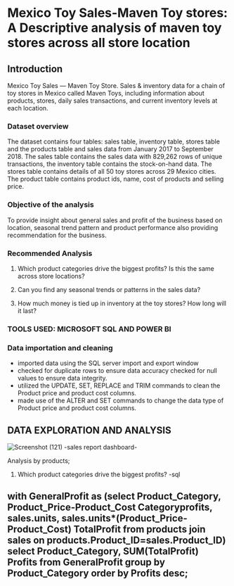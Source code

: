 # Mexico Toy Sales-Maven Toy stores: A Descriptive analysis of maven toy stores across all store location

## Introduction
Mexico Toy Sales — Maven Toy Store. Sales & inventory data for a chain of toy stores in Mexico called Maven Toys, including information about products, stores, daily sales transactions, and current inventory levels at each location.

### Dataset overview

The dataset contains four tables: sales table, inventory table, stores table and the products table and sales data from January 2017 to September 2018. The sales table contains the sales data with 829,262 rows of unique transactions, the inventory table contains the stock-on-hand data. The stores table contains details of all 50 toy stores across 29 Mexico cities. The product table contains product ids, name, cost of products and selling price.

### Objective of the analysis
To provide insight about general sales and profit of the business based on location, seasonal trend pattern and product performance also providing recommendation for the business.

### Recommended Analysis

1. Which product categories drive the biggest profits? Is this the same across store locations?

2. Can you find any seasonal trends or patterns in the sales data?

3. How much money is tied up in inventory at the toy stores? How long will it last?

### TOOLS USED: MICROSOFT SQL AND POWER BI

### Data importation and cleaning

- imported data using the SQL server import and export window
- checked for duplicate rows to ensure data accuracy checked for null values to ensure data integrity.
- utilized the UPDATE, SET, REPLACE and TRIM commands to clean the Product price and product cost columns.
- made use of the ALTER and SET commands to change the data type of Product price and product cost columns.

## DATA EXPLORATION AND ANALYSIS
  ![Screenshot (121)](https://github.com/TcAnalyst/Toy-store-sales-with-powerbi-sql/assets/142181097/57c53c30-31db-43bb-84d7-07f33ddb3f95)
-sales report dashboard-

Analysis by products;

1. Which product categories drive the biggest profits?
-sql

with GeneralProfit as
(select  Product_Category, Product_Price-Product_Cost Categoryprofits, sales.units, 
sales.units*(Product_Price-Product_Cost) TotalProfit
from products
join sales
on products.Product_ID=sales.Product_ID)
select Product_Category, SUM(TotalProfit) Profits
from GeneralProfit
group by Product_Category
order by Profits desc;
-
